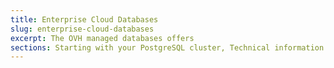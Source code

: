 ```yaml
---
title: Enterprise Cloud Databases
slug: enterprise-cloud-databases
excerpt: The OVH managed databases offers
sections: Starting with your PostgreSQL cluster, Technical information
---
```

